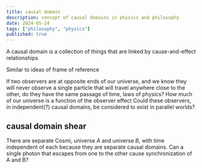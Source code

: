 ```yaml
---
title: causal domain
description: concept of causal domains in physics and philosophy
date: 2024-05-24
tags: ["philosophy", "physics"]
published: true
---
```


A causal domain is a collection of things that are linked by cause-and-effect relationships

Similar to ideas of frame of reference

If two observers are at opposite ends of our universe, and we know they will never observe a single particle that will travel anywhere close to the other, do they have the same passage of time, laws of physics? How much of our universe is a function of the observer effect
Could these observers, in independent(?) causal domains, be considered to exist in parallel worlds?
## causal domain shear
There are separate Cosmi, universe $A$ and universe $B$, with time independent of each because they are separate causal domains. Can a single photon that escapes from one to the other cause synchronization of A and B?
